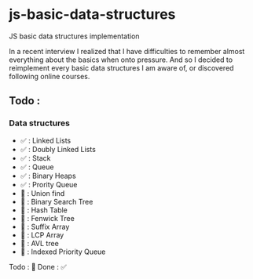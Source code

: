 # js-basic-data-structures
JS basic data structures implementation

In a recent interview I realized that I have difficulties to remember almost everything about the basics when onto pressure. And so I decided to reimplement every basic data structures I am aware of, or discovered following online courses.

## Todo :

### Data structures
- :white_check_mark: : Linked Lists
- :white_check_mark: : Doubly Linked Lists
- :white_check_mark: : Stack
- :white_check_mark: : Queue
- :white_check_mark: : Binary Heaps
- :white_check_mark: : Prority Queue
- :black_square_button: : Union find
- :black_square_button: : Binary Search Tree
- :black_square_button: : Hash Table
- :black_square_button: : Fenwick Tree
- :black_square_button: : Suffix Array
- :black_square_button: : LCP Array
- :black_square_button: : AVL tree 
- :black_square_button: : Indexed Priority Queue

Todo : :black_square_button:
Done : :white_check_mark:
